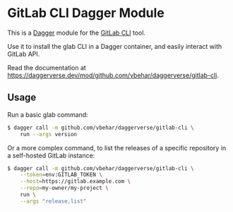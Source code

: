 # GitLab CLI Dagger Module

This is a [Dagger](https://dagger.io/) module for the [GitLab CLI](https://gitlab.com/gitlab-org/cli) tool.

Use it to install the glab CLI in a Dagger container, and easily interact with GitLab API.

Read the documentation at <https://daggerverse.dev/mod/github.com/vbehar/daggerverse/gitlab-cli>.

## Usage

Run a basic glab command:

```bash
$ dagger call -m github.com/vbehar/daggerverse/gitlab-cli \
	run --args version
```

Or a more complex command, to list the releases of a specific repository in a self-hosted GitLab instance:

```bash
$ dagger call -m github.com/vbehar/daggerverse/gitlab-cli \
	--token=env:GITLAB_TOKEN \
	--host=https://gitlab.example.com \
	--repo=my-owner/my-project \
	run \
	--args "release,list"
```

